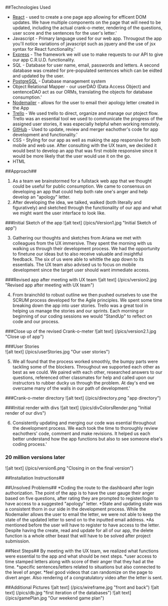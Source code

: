 ##Technologies Used
*   [React](https://facebook.github.io/react/docs/getting-started.html) - used to create a one page app allowing for efficent DOM updates. We have multiple components on the page that will need to be updated, including the actual crank-o-meter, rendering of the questions, user score and the sentences for the user's letter.'
*   Javascript - Primary language used for our web app. Througout the app you'll notice variations of javascript such as jquery and the use of jsx syntax for React functionality.'
*   [Express](http://expressjs.com/) - The framework we will use to make requests to our API to give our app C.R.U.D. functionality.
*   SQL - Database for user name, email, passwords and letters. A second database was created for pre-populated sentences which can be eidted and updated by the user.
*   [PostgreSQL](https://www.postgresql.org/docs/) - Database management system
*   Object Relational Mapper - our userDAO (Data Access Object) and sentenceDAO act as our ORMs, translating the objects for database consumption.'
*   [Nodemailer](https://nodemailer.com/) - allows for the user to email their apology letter created in the App
*   [Trello](https://trello.com/) - We used trello to direct, organize and manage our ptoject flow. Trello was an essential tool we used to communicate the progress of the assigned user stories, it was especially helpful when working remotely.
*   [GitHub](https://github.com/) - Used to update, review and merger eachother's code for app development and functionality.'
*   CSS - Styling for our app as well as making the app responsive for both mobile and web use. After consulting with the UX team, we decided it would best to develop an app that was first mobile responsive since it would be more likely that the user would use it on the go.
*   HTML


##Approach##
1. As a team we brainstormed for a fullstack web app that we thought could be useful for public consumption. We came to consensus on developing an app that could help both rate one's anger and help develop an "apology" letter.
2. After developing the idea, we talked, walked (both literally and figuratively) and sketched through the functionality of our app and what we might want the user interface to look like. 

###Initial Sketch of the app
    ![alt text] (/pics/Version1.jpg "Initial Sketch of app")

3. Gathering our thoughts and sketches from Ariana we met with colleagues from the UX immersive. They spent the morning with us walking us through their development process. We had the opportunity to finetune our ideas but to also receive valuable and insightful feedback. The six of us were able to whittle the app down to its essentials. The UX team also advised us to focus on mobile development since the target user should want immediate access.

###Revised app after meeting with UX team
    ![alt text] (/pics/version2.jpg "Revised app after meeting with UX team")

4. From brainchild to robust outline we then pushed ourselves to use the SCRUM process developed for the Agile principles. We spent some time breaking down the app into user stories. Trello was a great tool in helping us manage the stories and our sprints. Each morning or beginning of our coding sessions we would "StandUp" to reflect on code and our process.

###Close up of the revised Crank-o-meter
    ![alt text] (/pics/version2.1.jpg "Close up of app")

###User Stories   
    ![alt text] (/pics/userStories.jpg "Our user stories")

5. We all found that the process worked smoothly, the bumpy parts were tackling some of the blockers. Throughout we supported each other as best as we could. We paired with each other, researched answers to our questions, referenced other classmates for help and called upon our instructors to rubber ducky us through the problem. At day's end we overcame many of the walls in our path of development.'
    
###Crank-o-meter directory
    ![alt text] (/pics/directory.png "app directory")

###Initial render with divs
    ![alt text] (/pics/divColorsRender.png "Initial render of our divs")

6. Consistently updating and merging our code was esential throughout the development process. We each took the time to thoroughly review eachothers' code, comment and make revisions. It helped us each better understand how the app functions but also to see someone else's coding process.'

### 20 million versions later   
![alt text] (/pics/version6.png "Closing in on the final version")

##Installation Instructions##

##Unsolved Problems##
*Coding the route to the dashboard after login authorization. The point of the app is to have the user gauge their anger based on five questions, after rating they are prompted to register/login to have access to a suggested "apology" letter. 
*State and updating state was a consistent thorn in our side in the development process. While the Nodemailer allows the user to email the letter, we were not able to keep the state of the updated letter to send on to the inputted email address.
*As mentioned before the user will have to register to have access to the letter. Despite having the create, read and update for all of our app, the delete function is a whole other beast that will have to be solved after project submission.

##Next Steps##
By meeting with the UX team, we realized what functions were essential to the app and what should be next steps.
*user access to time stamped letters along with score of their anger that they had at the time.
*specific sentences/letters related to situations but also connected to the level of anger. 
*feel good videos that can randomize on the page to divert anger. Also rendering of a congratulatory video after the letter is sent.

##Additional Pictures
![alt text] (/pics/wireframe.jpg "front and back")
![alt text] (/pics/db.jpg "first iteration of the databases")
![alt text] (/pics/gamePlan.jpg "Our weekend game plan")
